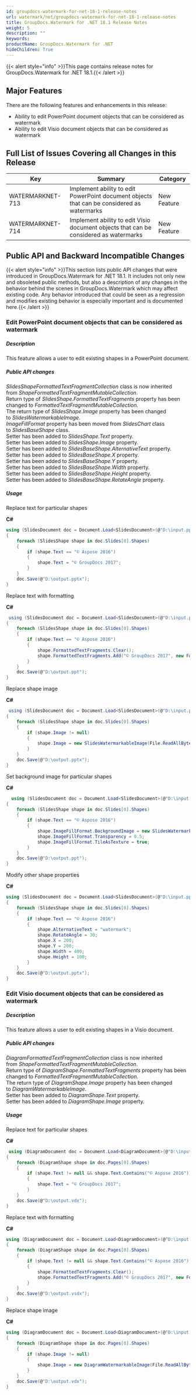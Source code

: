 ```yaml
---
id: groupdocs-watermark-for-net-18-1-release-notes
url: watermark/net/groupdocs-watermark-for-net-18-1-release-notes
title: GroupDocs.Watermark for .NET 18.1 Release Notes
weight: 5
description: ""
keywords: 
productName: GroupDocs.Watermark for .NET
hideChildren: True
---
```

{{< alert style="info" >}}This page contains release notes for GroupDocs.Watermark for .NET 18.1.{{< /alert >}}

## Major Features

There are the following features and enhancements in this release:

* Ability to edit PowerPoint document objects that can be considered as watermark
* Ability to edit Visio document objects that can be considered as watermark

## Full List of Issues Covering all Changes in this Release

| Key  | Summary | Category |
| --- | --- | --- |
| WATERMARKNET-713 | Implement ability to edit PowerPoint document objects that can be considered as watermarks  | New Feature  |
| WATERMARKNET-714  | Implement ability to edit Visio document objects that can be considered as watermarks  | New Feature  |

## Public API and Backward Incompatible Changes

{{< alert style="info" >}}This section lists public API changes that were introduced in GroupDocs.Watermark for .NET 18.1. It includes not only new and obsoleted public methods, but also a description of any changes in the behavior behind the scenes in GroupDocs.Watermark which may affect existing code. Any behavior introduced that could be seen as a regression and modifies existing behavior is especially important and is documented here.{{< /alert >}}

### Edit PowerPoint document objects that can be considered as watermark

##### Description

This feature allows a user to edit existing shapes in a PowerPoint document.

##### Public API changes

*SlidesShapeFormattedTextFragmentCollection* class is now inherited from *ShapeFormattedTextFragmentMutableCollection*.  
Return type of *SlidesShape.FormattedTextFragments* property has been changed to *FormattedTextFragmentMutableCollection*.  
The return type of *SlidesShape.Image* property has been changed to *SlidesWatermarkableImage*.  
*ImageFillFormat* property has been moved from *SlidesChart* class to *SlidesBaseShape* class.  
Setter has been added to *SlidesShape.Text* property.  
Setter has been added to *SlidesShape.Image* property.  
Setter has been added to *SlidesBaseShape.AlternativeText* property.  
Setter has been added to *SlidesBaseShape.X* property.  
Setter has been added to *SlidesBaseShape.Y* property.  
Setter has been added to *SlidesBaseShape.Width* property.  
Setter has been added to *SlidesBaseShape.Height* property.  
Setter has been added to *SlidesBaseShape.RotateAngle* property.

##### Usage

Replace text for particular shapes

**C#**

```csharp
using (SlidesDocument doc = Document.Load<SlidesDocument>(@"D:\input.pptx"))
{
    foreach (SlidesShape shape in doc.Slides[0].Shapes)
    {
        if (shape.Text == "© Aspose 2016")
        {
            shape.Text = "© GroupDocs 2017";
        }
    }
    doc.Save(@"D:\output.pptx");
}
```

Replace text with formatting

**C#**

```csharp
 using (SlidesDocument doc = Document.Load<SlidesDocument>(@"D:\input.ppt"))
{
    foreach (SlidesShape shape in doc.Slides[0].Shapes)
    {
        if (shape.Text == "© Aspose 2016")
        {
            shape.FormattedTextFragments.Clear();
            shape.FormattedTextFragments.Add("© GroupDocs 2017", new Font("Calibri", 19, FontStyle.Bold), Color.Red, Color.Aqua);
        }
    }
    doc.Save(@"D:\output.ppt");
}
```

Replace shape image

**C#**

```csharp
 using (SlidesDocument doc = Document.Load<SlidesDocument>(@"D:\input.pptx"))
{
    foreach (SlidesShape shape in doc.Slides[0].Shapes)
    {
        if (shape.Image != null)
        {
            shape.Image = new SlidesWatermarkableImage(File.ReadAllBytes(@"D:\test.png"));
        }
    }
    doc.Save(@"D:\output.pptx");
}
```

Set background image for particular shapes

**C#**

```csharp
  using (SlidesDocument doc = Document.Load<SlidesDocument>(@"D:\input.ppt"))
{
    foreach (SlidesShape shape in doc.Slides[0].Shapes)
    {
        if (shape.Text == "© Aspose 2016")
        {
            shape.ImageFillFormat.BackgroundImage = new SlidesWatermarkableImage(File.ReadAllBytes(@"D:\test.png"));
            shape.ImageFillFormat.Transparency = 0.5;
            shape.ImageFillFormat.TileAsTexture = true;
        }
    }
    doc.Save(@"D:\output.ppt");
}
```

Modify other shape properties

**C#**

```csharp
using (SlidesDocument doc = Document.Load<SlidesDocument>(@"D:\input.pptx"))
{
    foreach (SlidesShape shape in doc.Slides[0].Shapes)
    {
        if (shape.Text == "© Aspose 2016")
        {
            shape.AlternativeText = "watermark";
            shape.RotateAngle = 30;
            shape.X = 200;
            shape.Y = 200;
            shape.Width = 400;
            shape.Height = 100;
        }
    }
    doc.Save(@"D:\output.pptx");
}
```

### Edit Visio document objects that can be considered as watermark

##### Description

This feature allows a user to edit existing shapes in a Visio document.

##### Public API changes

*DiagramFormattedTextFragmentCollection* class is now inherited from *ShapeFormattedTextFragmentMutableCollection*.  
Return type of *DiagramShape.FormattedTextFragments* property has been changed to *FormattedTextFragmentMutableCollection*.  
The return type of *DiagramShape.Image* property has been changed to *DiagramWatermarkableImage*.  
Setter has been added to *DiagramShape.Text* property.  
Setter has been added to *DiagramShape.Image* property.

##### Usage

Replace text for particular shapes

**C#**

```csharp
 using (DiagramDocument doc = Document.Load<DiagramDocument>(@"D:\input.vdx"))
{
    foreach (DiagramShape shape in doc.Pages[0].Shapes)
    {
        if (shape.Text != null && shape.Text.Contains("© Aspose 2016"))
        {
            shape.Text = "© GroupDocs 2017";
        }
    }
    doc.Save(@"D:\output.vdx");
}
```

Replace text with formatting

**C#**

```csharp
using (DiagramDocument doc = Document.Load<DiagramDocument>(@"D:\input.vsdx"))
{
    foreach (DiagramShape shape in doc.Pages[0].Shapes)
    {
        if (shape.Text != null && shape.Text.Contains("© Aspose 2016"))
        {
            shape.FormattedTextFragments.Clear();
            shape.FormattedTextFragments.Add("© GroupDocs 2017", new Font("Calibri", 19, FontStyle.Bold), Color.Red, Color.Aqua);
        }
    }
    doc.Save(@"D:\output.vsdx");
}
```

Replace shape image

**C#**

```csharp
using (DiagramDocument doc = Document.Load<DiagramDocument>(@"D:\input.vdx"))
{
    foreach (DiagramShape shape in doc.Pages[0].Shapes)
    {
        if (shape.Image != null)
        {
            shape.Image = new DiagramWatermarkableImage(File.ReadAllBytes(@"D:\test.png"));
        }
    }
    doc.Save(@"D:\output.vdx");
}
```
